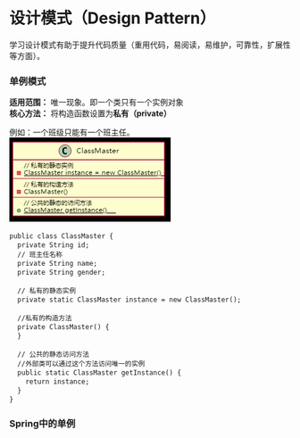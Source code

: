 # 设计模式（Design Pattern）
学习设计模式有助于提升代码质量（重用代码，易阅读，易维护，可靠性，扩展性等方面）。  
### 单例模式
**适用范围：** 唯一现象。即一个类只有一个实例对象  
**核心方法：** 将构造函数设置为**私有（private）**  

例如：一个班级只能有一个班主任。
![双冒号](../Pic/单例模式UML.png "双冒号")
```
public class ClassMaster {
  private String id;
  // 班主任名称
  private String name;
  private String gender;

  // 私有的静态实例
  private static ClassMaster instance = new ClassMaster();

  //私有的构造方法
  private ClassMaster() {
  }

  // 公共的静态访问方法
  //外部类可以通过这个方法访问唯一的实例
  public static ClassMaster getInstance() {
    return instance;
  }
}
```
### Spring中的单例

